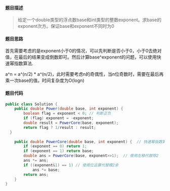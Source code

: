 #### **题目描述**

> 给定一个double类型的浮点数base和int类型的整数exponent。求base的exponent次方。保证base和exponent不同时为0

#### **题目思路**

首先需要考虑的是exponent小于0的情况，可以先判断是否小于0，小于0去绝对值，在最后的结果变成倒数即可。然后计算base^exponent的问题，可以使用快速幂指数算法.

a^n = a^(n/2) * a^(n/2)，此时需要考虑n的奇偶性，当n位奇数时，需要在最后再乘一次base的值。时间复杂度为O(logn) 

#### 题目代码

```java
public class Solution {
    public double Power(double base, int exponent) {
        boolean flag = exponent < 0; // 判断正负	
        if (flag) exponent = -exponent;  
        double result = PowerCore(base, exponent);
        return flag ? 1/result : result;
  }
    
    public double PowerCore(double base, int exponent) {  // 快速幂指数算法
        if (exponent == 0) return 1;
        if (exponent == 1) return base;
        double ans = PowerCore(base, exponent>>1);  // 使用左移代替除2
        ans *= ans;
        if ((exponent&1) == 1) // 使用位运算代替模2余
            ans *= base;
        return ans;
    }
}
```

